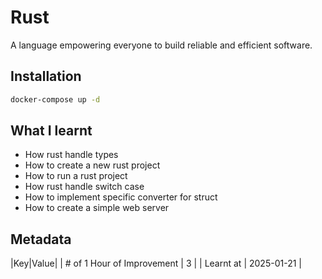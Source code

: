 # Rust

A language empowering everyone to build reliable and efficient software.

## Installation


```bash
docker-compose up -d
```

## What I learnt

- How rust handle types
- How to create a new rust project
- How to run a rust project
- How rust handle switch case
- How to implement specific converter for struct
- How to create a simple web server

## Metadata

|Key|Value|
| # of 1 Hour of Improvement | 3 |
| Learnt at | 2025-01-21 |
